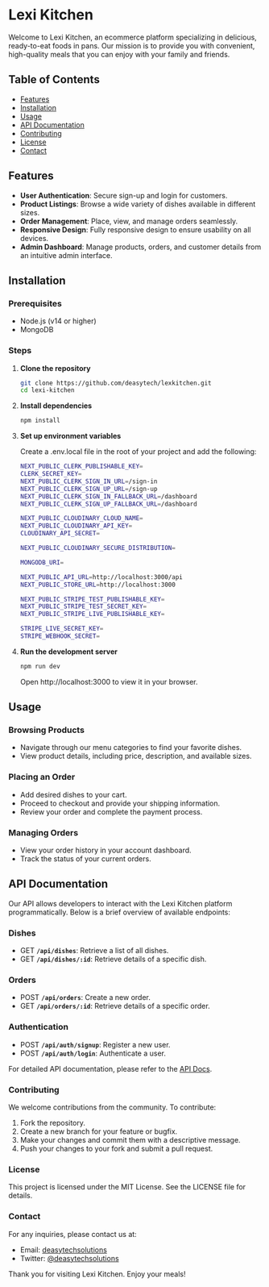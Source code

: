 # Lexi Kitchen

Welcome to Lexi Kitchen, an ecommerce platform specializing in delicious, ready-to-eat foods in pans. Our mission is to provide you with convenient, high-quality meals that you can enjoy with your family and friends.

## Table of Contents

- [Features](#features)
- [Installation](#installation)
- [Usage](#usage)
- [API Documentation](#api-documentation)
- [Contributing](#contributing)
- [License](#license)
- [Contact](#contact)

## Features

- **User Authentication**: Secure sign-up and login for customers.
- **Product Listings**: Browse a wide variety of dishes available in different sizes.
- **Order Management**: Place, view, and manage orders seamlessly.
- **Responsive Design**: Fully responsive design to ensure usability on all devices.
- **Admin Dashboard**: Manage products, orders, and customer details from an intuitive admin interface.

## Installation

### Prerequisites
- Node.js (v14 or higher)
- MongoDB

### Steps

1. **Clone the repository**
   ```sh
   git clone https://github.com/deasytech/lexkitchen.git
   cd lexi-kitchen
   ```
2. **Install dependencies**
   ```sh
   npm install
   ```

3. **Set up environment variables**
   
   Create a .env.local file in the root of your project and add the following:

   ```sh
   NEXT_PUBLIC_CLERK_PUBLISHABLE_KEY=
   CLERK_SECRET_KEY=
   NEXT_PUBLIC_CLERK_SIGN_IN_URL=/sign-in
   NEXT_PUBLIC_CLERK_SIGN_UP_URL=/sign-up
   NEXT_PUBLIC_CLERK_SIGN_IN_FALLBACK_URL=/dashboard
   NEXT_PUBLIC_CLERK_SIGN_UP_FALLBACK_URL=/dashboard

   NEXT_PUBLIC_CLOUDINARY_CLOUD_NAME=
   NEXT_PUBLIC_CLOUDINARY_API_KEY=
   CLOUDINARY_API_SECRET=

   NEXT_PUBLIC_CLOUDINARY_SECURE_DISTRIBUTION=

   MONGODB_URI=

   NEXT_PUBLIC_API_URL=http://localhost:3000/api
   NEXT_PUBLIC_STORE_URL=http://localhost:3000

   NEXT_PUBLIC_STRIPE_TEST_PUBLISHABLE_KEY=
   NEXT_PUBLIC_STRIPE_TEST_SECRET_KEY=
   NEXT_PUBLIC_STRIPE_LIVE_PUBLISHABLE_KEY=

   STRIPE_LIVE_SECRET_KEY=
   STRIPE_WEBHOOK_SECRET=
   ```

4. **Run the development server**
   ```sh
   npm run dev
   ```
   Open http://localhost:3000 to view it in your browser.

## Usage

### Browsing Products
- Navigate through our menu categories to find your favorite dishes.
- View product details, including price, description, and available sizes.

### Placing an Order
- Add desired dishes to your cart.
- Proceed to checkout and provide your shipping information.
- Review your order and complete the payment process.

### Managing Orders
- View your order history in your account dashboard.
- Track the status of your current orders.

## API Documentation
Our API allows developers to interact with the Lexi Kitchen platform programmatically. Below is a brief overview of available endpoints:

### Dishes
- GET **`/api/dishes`**: Retrieve a list of all dishes.
- GET **`/api/dishes/:id`**: Retrieve details of a specific dish.

### Orders
- POST **`/api/orders`**: Create a new order.
- GET **`/api/orders/:id`**: Retrieve details of a specific order.

### Authentication
- POST **`/api/auth/signup`**: Register a new user.
- POST **`/api/auth/login`**: Authenticate a user.

For detailed API documentation, please refer to the [API Docs](https://nextjs.org/docs/pages/building-your-application/routing/api-routes).

### Contributing
We welcome contributions from the community. To contribute:
1. Fork the repository.
2. Create a new branch for your feature or bugfix.
3. Make your changes and commit them with a descriptive message.
4. Push your changes to your fork and submit a pull request.

### License
This project is licensed under the MIT License. See the LICENSE file for details.

### Contact
For any inquiries, please contact us at:
- Email: [deasytechsolutions](mailto:deasytechsolutions@gmail.com)
- Twitter: [@deasytechsolutions](https://instagram.com/deasytechsolutions)

Thank you for visiting Lexi Kitchen. Enjoy your meals!

